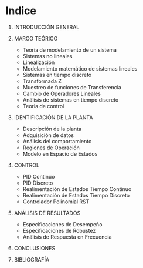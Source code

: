 # Indice

1. INTRODUCCIÓN GENERAL

2. MARCO TEÓRICO
    - Teoría de modelamiento de un sistema 
    - Sistemas no lineales
    - Linealización
    - Modelamiento matemático de sistemas lineales 
    - Sistemas en tiempo discreto 
    - Transformada Z
    - Muestreo de funciones de Transferencia
    - Cambio de Operadores Lineales
    - Análisis de sistemas en tiempo discreto 
    - Teoria de control 

3. IDENTIFICACIÓN DE LA PLANTA 
    - Descripción de la planta 
    - Adquisición de datos
    - Análisis del comportamiento
    - Regiones de Operación
    - Modelo en Espacio de Estados

4. CONTROL 
    - PID Continuo
    - PID Discreto 
    - Realimentación de Estados Tiempo Continuo
    - Realimentación de Estados Tiempo Discreto 
    - Controlador Polinomial RST 

5. ANÁLISIS DE RESULTADOS
    - Especificaciones de Desempeño
    - Especificaciones de Robustez
    - Análisis de Respuesta en Frecuencia 

6. CONCLUSIONES
7. BIBLIOGRAFÍA 
